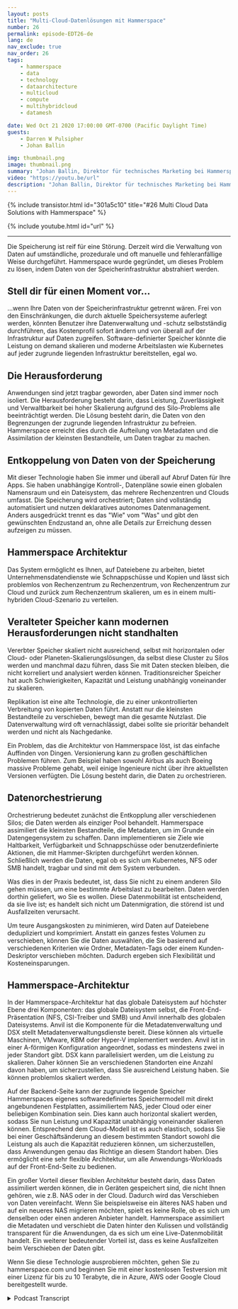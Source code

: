 ```yaml
---
layout: posts
title: "Multi-Cloud-Datenlösungen mit Hammerspace"
number: 26
permalink: episode-EDT26-de
lang: de
nav_exclude: true
nav_order: 26
tags:
    - hammerspace
    - data
    - technology
    - dataarchitecture
    - multicloud
    - compute
    - multihybridcloud
    - datamesh

date: Wed Oct 21 2020 17:00:00 GMT-0700 (Pacific Daylight Time)
guests:
    - Darren W Pulsipher
    - Johan Ballin

img: thumbnail.png
image: thumbnail.png
summary: "Johan Ballin, Direktor für technisches Marketing bei Hammerspace, und Darren Pulsipher, Chief Solution Architect für den öffentlichen Sektor bei Intel, diskutieren Hammerspaces Hybrid-Cloud-Technologie, die Daten von der Speicherinfrastruktur entkoppelt und Datenträgheit und Leistung ermöglicht."
video: "https://youtu.be/url"
description: "Johan Ballin, Direktor für technisches Marketing bei Hammerspace, und Darren Pulsipher, Chief Solution Architect für den öffentlichen Sektor bei Intel, diskutieren Hammerspaces Hybrid-Cloud-Technologie, die Daten von der Speicherinfrastruktur entkoppelt und Datenträgheit und Leistung ermöglicht."
---
```


<div>
{% include transistor.html id="301a5c10" title="#26 Multi Cloud Data Solutions with Hammerspace" %}

{% include youtube.html id="url" %}
</div>

---

Die Speicherung ist reif für eine Störung. Derzeit wird die Verwaltung von Daten auf umständliche, prozedurale und oft manuelle und fehleranfällige Weise durchgeführt. Hammerspace wurde gegründet, um dieses Problem zu lösen, indem Daten von der Speicherinfrastruktur abstrahiert werden.

## Stell dir für einen Moment vor...

…wenn Ihre Daten von der Speicherinfrastruktur getrennt wären. Frei von den Einschränkungen, die durch aktuelle Speichersysteme auferlegt werden, könnten Benutzer ihre Datenverwaltung und -schutz selbstständig durchführen, das Kostenprofil sofort ändern und von überall auf der Infrastruktur auf Daten zugreifen. Software-definierter Speicher könnte die Leistung on demand skalieren und moderne Arbeitslasten wie Kubernetes auf jeder zugrunde liegenden Infrastruktur bereitstellen, egal wo.

## Die Herausforderung

Anwendungen sind jetzt tragbar geworden, aber Daten sind immer noch isoliert. Die Herausforderung besteht darin, dass Leistung, Zuverlässigkeit und Verwaltbarkeit bei hoher Skalierung aufgrund des Silo-Problems alle beeinträchtigt werden. Die Lösung besteht darin, die Daten von den Begrenzungen der zugrunde liegenden Infrastruktur zu befreien. Hammerspace erreicht dies durch die Aufteilung von Metadaten und die Assimilation der kleinsten Bestandteile, um Daten tragbar zu machen.

## Entkoppelung von Daten von der Speicherung

Mit dieser Technologie haben Sie immer und überall auf Abruf Daten für Ihre Apps. Sie haben unabhängige Kontroll-, Datenpläne sowie einen globalen Namensraum und ein Dateisystem, das mehrere Rechenzentren und Clouds umfasst. Die Speicherung wird orchestriert; Daten sind vollständig automatisiert und nutzen deklaratives autonomes Datenmanagement. Anders ausgedrückt trennt es das "Wie" vom "Was" und gibt den gewünschten Endzustand an, ohne alle Details zur Erreichung dessen aufzeigen zu müssen.

## Hammerspace Architektur

Das System ermöglicht es Ihnen, auf Dateiebene zu arbeiten, bietet Unternehmensdatendienste wie Schnappschüsse und Kopien und lässt sich problemlos von Rechenzentrum zu Rechenzentrum, von Rechenzentrum zur Cloud und zurück zum Rechenzentrum skalieren, um es in einem multi-hybriden Cloud-Szenario zu verteilen.

## Veralteter Speicher kann modernen Herausforderungen nicht standhalten

Vererbter Speicher skaliert nicht ausreichend, selbst mit horizontalen oder Cloud- oder Planeten-Skalierungslösungen, da selbst diese Cluster zu Silos werden und manchmal dazu führen, dass Sie mit Daten stecken bleiben, die nicht korreliert und analysiert werden können. Traditionsreicher Speicher hat auch Schwierigkeiten, Kapazität und Leistung unabhängig voneinander zu skalieren.

Replikation ist eine alte Technologie, die zu einer unkontrollierten Verbreitung von kopierten Daten führt. Anstatt nur die kleinsten Bestandteile zu verschieben, bewegt man die gesamte Nutzlast. Die Datenverwaltung wird oft vernachlässigt, dabei sollte sie prioritär behandelt werden und nicht als Nachgedanke.

Ein Problem, das die Architektur von Hammerspace löst, ist das einfache Auffinden von Dingen. Versionierung kann zu großen geschäftlichen Problemen führen. Zum Beispiel haben sowohl Airbus als auch Boeing massive Probleme gehabt, weil einige Ingenieure nicht über ihre aktuellsten Versionen verfügten. Die Lösung besteht darin, die Daten zu orchestrieren.

## Datenorchestrierung

Orchestrierung bedeutet zunächst die Entkopplung aller verschiedenen Silos; die Daten werden als einziger Pool behandelt. Hammerspace assimiliert die kleinsten Bestandteile, die Metadaten, um im Grunde ein Datengegensystem zu schaffen. Dann implementieren sie Ziele wie Haltbarkeit, Verfügbarkeit und Schnappschüsse oder benutzerdefinierte Aktionen, die mit Hammer-Skripten durchgeführt werden können. Schließlich werden die Daten, egal ob es sich um Kubernetes, NFS oder SMB handelt, tragbar und sind mit dem System verbunden.

Was dies in der Praxis bedeutet, ist, dass Sie nicht zu einem anderen Silo gehen müssen, um eine bestimmte Arbeitslast zu bearbeiten. Daten werden dorthin geliefert, wo Sie es wollen. Diese Datenmobilität ist entscheidend, da sie live ist; es handelt sich nicht um Datenmigration, die störend ist und Ausfallzeiten verursacht.

Um teure Ausgangskosten zu minimieren, wird Daten auf Dateiebene dedupliziert und komprimiert. Anstatt ein ganzes festes Volumen zu verschieben, können Sie die Daten auswählen, die Sie basierend auf verschiedenen Kriterien wie Ordner, Metadaten-Tags oder einem Kunden-Deskriptor verschieben möchten. Dadurch ergeben sich Flexibilität und Kosteneinsparungen.

## Hammerspace-Architektur

In der Hammerspace-Architektur hat das globale Dateisystem auf höchster Ebene drei Komponenten: das globale Dateisystem selbst, die Front-End-Präsentation (NFS, CSI-Treiber und SMB) und Anvil innerhalb des globalen Dateisystems. Anvil ist die Komponente für die Metadatenverwaltung und DSX stellt Metadatenverwaltungsdienste bereit. Diese können als virtuelle Maschinen, VMware, KBM oder Hyper-V implementiert werden. Anvil ist in einer A-förmigen Konfiguration angeordnet, sodass es mindestens zwei in jeder Standort gibt. DSX kann parallelisiert werden, um die Leistung zu skalieren. Daher können Sie an verschiedenen Standorten eine Anzahl davon haben, um sicherzustellen, dass Sie ausreichend Leistung haben. Sie können problemlos skaliert werden.

Auf der Backend-Seite kann der zugrunde liegende Speicher Hammerspaces eigenes softwaredefiniertes Speichermodell mit direkt angebundenen Festplatten, assimiliertem NAS, jeder Cloud oder einer beliebigen Kombination sein. Dies kann auch horizontal skaliert werden, sodass Sie nun Leistung und Kapazität unabhängig voneinander skalieren können. Entsprechend dem Cloud-Modell ist es auch elastisch, sodass Sie bei einer Geschäftsänderung an diesem bestimmten Standort sowohl die Leistung als auch die Kapazität reduzieren können, um sicherzustellen, dass Anwendungen genau das Richtige an diesem Standort haben. Dies ermöglicht eine sehr flexible Architektur, um alle Anwendungs-Workloads auf der Front-End-Seite zu bedienen.

Ein großer Vorteil dieser flexiblen Architektur besteht darin, dass Daten assimiliert werden können, die in Geräten gespeichert sind, die nicht Ihnen gehören, wie z.B. NAS oder in der Cloud. Dadurch wird das Verschieben von Daten vereinfacht. Wenn Sie beispielsweise ein älteres NAS haben und auf ein neueres NAS migrieren möchten, spielt es keine Rolle, ob es sich um denselben oder einen anderen Anbieter handelt. Hammerspace assimiliert die Metadaten und verschiebt die Daten hinter den Kulissen und vollständig transparent für die Anwendungen, da es sich um eine Live-Datenmobilität handelt. Ein weiterer bedeutender Vorteil ist, dass es keine Ausfallzeiten beim Verschieben der Daten gibt.

Wenn Sie diese Technologie ausprobieren möchten, gehen Sie zu hammerspace.com und beginnen Sie mit einer kostenlosen Testversion mit einer Lizenz für bis zu 10 Terabyte, die in Azure, AWS oder Google Cloud bereitgestellt wurde.



<details>
<summary> Podcast Transcript </summary>

<p></p>

</details>
